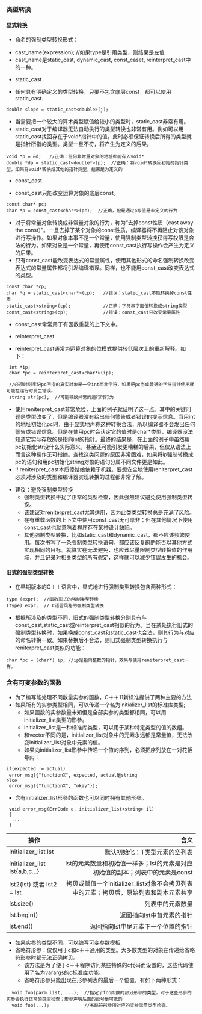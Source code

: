 ### 类型转换

#### 显式转换
+ 命名的强制类型转换形式：
 * cast_name<type>(expression); //如果type是引用类型，则结果是左值
 * cast_name是static_cast, dynamic_cast, const_caset, reinterpret_cast中的一种。
 
+ static_cast
 * 任何具有明确定义的类型转换，只要不包含底层const，都可以使用static_cast.
```
double slope = static_cast<double>(j); 
```
 * 当需要把一个较大的算术类型赋值给较小的类型时，static_cast非常有用。
 * static_cast对于编译器无法自动执行的类型转换也非常有用。例如可以用static_cast找回存在于void*指针中的值。此时必须保证转换后所得的类型就是指针所指的类型。类型一旦不符，将产生为定义的后果。
```
void *p = &d;   //正确：任何非常量对象的地址都能存入void*
double *dp = static_cast<double*>(p);  //正确：将void*转换回初始的指针类型，如果将void*转换成其他的指针类型，结果是为定义的
```
+ const_cast
 * const_cast只能改变运算对象的底层const。
 ```
 const char* pc;
 char *p = const_cast<char*>(pc);  //正确，但是通过p写值是未定义的行为
 ```
 * 对于将常量对象转换成非常量对象的行为，称为“去掉const性质（cast away the const）”。一旦去掉了某个对象的const性质，编译器将不再阻止对该对象进行写操作。如果对象本事不是一个常量，使用强制类型转换获得写权限是合法的行为。如果对象是一个常量，再使用const_cast执行写操作会产生为定义的后果。
 * 只有const_cast能改变表达式的常量属性，使用其他形式的命名强制转换改变表达式的常量属性都将引发编译错误。同样，也不能用const_cast改变表达式的类型。
```
const char *cp;
char *q = static_cast<char*>(cp);   //错误：static_cast不能转换掉const性质
static_cast<string>(cp);            //正确：字符串字面值转换成string类型
const_cast<string>(cp);             //错误：const_cast只改变常量属性
```
 * const_cast常常用于有函数重载的上下文中。

+ reinterpret_cast
 * reinterpret_cast通常为运算对象的位模式提供较低层次上的重新解释。如下：
```
 int *ip;
 char *pc = reinterpret_cast<char*>(ip);
 
 //必须时刻牢记pc所指的真实对象是一个int而非字符，如果把pc当成普通的字符指针使用就可能在运行时发生错误。
 string str(pc);  //可能导致异常的运行时行为
```

 * 使用reniterpret_cast非常危险，上面的例子就证明了这一点。其中的关键问题是类型改变了，但是编译器没有给出任何警告或者错误的提示信息。当用int的地址初始化pc时，由于显式地声称这种转换合法，所以编译器不会发出任何警告或错误信息。但是在使用pc时会认定它的值时是char*类型，编译器没法知道它实际存放的是指向int的指针。最终的结果是，在上面的例子中虽然用pc初始化str没什么实际意义，甚至还可能引发更糟糕的后果，但仅从语法上而言这种操作无可指摘。查找这类问题的原因非常困难，如果将ip强制转换成pc的语句和用pc初始化string对象的语句分属不同文件更是如此。
 * !! reniterpret_cast本质傻姑娘依赖于机器。要想安全地使用reniterpret_cast必须对涉及的类型和编译器实现转换的过程都非常了解。
+ 建议：避免强制类型转换
  * 强制类型转换干扰了正常的类型检查，因此强烈建议避免使用强制类型转换。
  * 该建议对reniterpret_cast尤其适用，因为此类类型转换总是充满了风险。
  * 在有重载函数的上下文中使用const_cast无可厚非；但在其他情况下使用const_cast也就意味着程序存在某种设计缺陷。
  * 其他强制类型转换，比如static_cast和dynamic_cast，都不应该频繁使用。每次书写了一条强制类型转换语句，都应该反复斟酌能否以其他方式实现相同的目标。就算实在无法避免，也应该尽量限制类型转换值的作用域，并且记录对相关类型的所有假定，这样就可以减少错误发生的机会。
  
#### 旧式的强制类型转换
* 在早期版本的C＋＋语言中，显式地进行强制类型转换包含两种形式：
```
type (expr);  //函数形式的强制类型转换
(type) expr;  // C语言风格的强制类型转换 
```
* 根据所涉及的类型不同，旧式的强制类型转换分别具有与const_cast,static_cast或reinterpret_cast相似的行为。当在某处执行旧式的强制类型转换时，如果换成const_cast和static_cast也合法，则其行为与对应的命名转换一致。如果替换后不合法，则旧式强制类型转换执行与reniterpret_cast类似的功能：
```
char *pc = (char*) ip; //ip是指向整数的指针，效果与使用reniterpret_cast一样。
```
 
### 含有可变参数的函数
+ 为了编写能处理不同数量实参的函数，C＋＋11新标准提供了两种主要的方法
+ 如果所有的实参类型相同，可以传递一个名为initializer_list的标准库类型;
  * 如果函数的实参数量未知但是全部实参的类型都相同，可以用initializer_list类型的形參。
  * initializer_list是一种标准库类型，可以用于某种特定类型的值的数组。
  * 和vector不同的是，initializer_list对象中的元素永远都是常量值，无法改变initializer_list对象中元素的值。
  * 如果向initializer_list形參中传递一个值的序列，必须把序列放在一对花括号内：
 ```
 if(expected != actual)
  error_msg({"functionX", expected, actual是string
 else
  error_msg({"functionX", "okay"});
 ```
  * 含有initializer_list形參的函数也可以同时拥有其他形參。
 ```
  void error_msg(ErrCode e, initializer_list<string> il)
  {
   ...
  }
 ```
| 操作                               | 含义          
| --------------------------------- |--------------:| 
| initializer_list<T> lst           | 默认初始化；T类型元素的空列表 | 
| initializer_list<T> lst{a,b,c...} | lst的元素数量和初始值一样多；lst的元素是对应初始值的副本；列表中的元素是const      |  
| lst2(lst) 或者 lst2 = lst          | 拷贝或赋值一个initializer_list对象不会拷贝列表中的元素；拷贝后，原始列表和副本元素共享     | 
| lst.size()                        | 列表中的元素数量     |  
| lst.begin()                       | 返回指向lst中首元素的指针     |  
| lst.end()                         | 返回指向lst中尾元素下一个位置的指针     | 

+ 如果实参的类型不同，可以编写可变参数模板;
+ 省略符形参：仅仅用于c和c＋＋通用的类型。大多数类型的对象在传递给省略符形参时都无法正确拷贝。
  * 该方法是为了便于c＋＋程序访问某些特殊的c代码而设置的，这些代码使用了名为varargs的c标准库功能。
  * 省略符形參只能出现在形參列表的最后一个位置，有如下两种形式：
```
  void foo(parm_list, ...);  //指定了foo函数的部分形參的类型，对于这些形參的实參会执行正常的类型检查；形參声明后面的逗号是可选的
  void foo(...);             //省略符形參所对应的实参无需类型检查。
```
